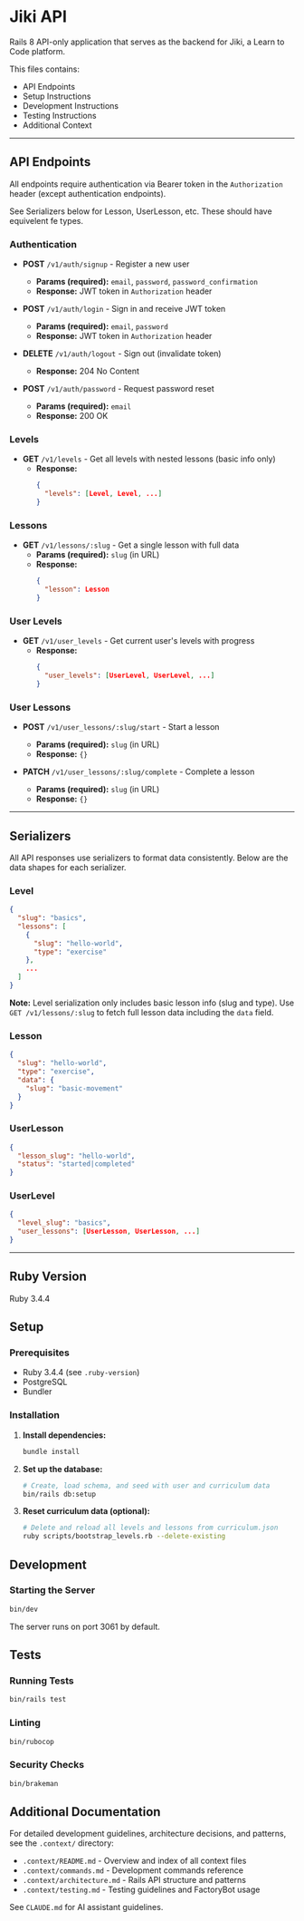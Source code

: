 # Jiki API

Rails 8 API-only application that serves as the backend for Jiki, a Learn to Code platform.

This files contains:
- API Endpoints
- Setup Instructions
- Development Instructions
- Testing Instructions
- Additional Context

---

## API Endpoints

All endpoints require authentication via Bearer token in the `Authorization` header (except authentication endpoints).

See Serializers below for Lesson, UserLesson, etc. 
These should have equivelent fe types.

### Authentication

- **POST** `/v1/auth/signup` - Register a new user
  - **Params (required):** `email`, `password`, `password_confirmation`
  - **Response:** JWT token in `Authorization` header

- **POST** `/v1/auth/login` - Sign in and receive JWT token
  - **Params (required):** `email`, `password`
  - **Response:** JWT token in `Authorization` header

- **DELETE** `/v1/auth/logout` - Sign out (invalidate token)
  - **Response:** 204 No Content

- **POST** `/v1/auth/password` - Request password reset
  - **Params (required):** `email`
  - **Response:** 200 OK

### Levels

- **GET** `/v1/levels` - Get all levels with nested lessons (basic info only)
  - **Response:**
    ```json
    {
      "levels": [Level, Level, ...]
    }
    ```

### Lessons

- **GET** `/v1/lessons/:slug` - Get a single lesson with full data
  - **Params (required):** `slug` (in URL)
  - **Response:**
    ```json
    {
      "lesson": Lesson
    }
    ```

### User Levels

- **GET** `/v1/user_levels` - Get current user's levels with progress
  - **Response:**
    ```json
    {
      "user_levels": [UserLevel, UserLevel, ...]
    }
    ```

### User Lessons

- **POST** `/v1/user_lessons/:slug/start` - Start a lesson
  - **Params (required):** `slug` (in URL)
  - **Response:** `{}`

- **PATCH** `/v1/user_lessons/:slug/complete` - Complete a lesson
  - **Params (required):** `slug` (in URL)
  - **Response:** `{}`

---

## Serializers

All API responses use serializers to format data consistently. Below are the data shapes for each serializer.

### Level

```json
{
  "slug": "basics",
  "lessons": [
    {
      "slug": "hello-world",
      "type": "exercise"
    },
    ...
  ]
}
```

**Note:** Level serialization only includes basic lesson info (slug and type). Use `GET /v1/lessons/:slug` to fetch full lesson data including the `data` field.

### Lesson

```json
{
  "slug": "hello-world",
  "type": "exercise",
  "data": {
    "slug": "basic-movement"
  }
}
```

### UserLesson

```json
{
  "lesson_slug": "hello-world",
  "status": "started|completed"
}
```

### UserLevel

```json
{
  "level_slug": "basics",
  "user_lessons": [UserLesson, UserLesson, ...]
}
```

---

## Ruby Version

Ruby 3.4.4

## Setup

### Prerequisites

- Ruby 3.4.4 (see `.ruby-version`)
- PostgreSQL
- Bundler

### Installation

1. **Install dependencies:**
   ```bash
   bundle install
   ```

2. **Set up the database:**
   ```bash
   # Create, load schema, and seed with user and curriculum data
   bin/rails db:setup
   ```

3. **Reset curriculum data (optional):**
   ```bash
   # Delete and reload all levels and lessons from curriculum.json
   ruby scripts/bootstrap_levels.rb --delete-existing
   ```

## Development

### Starting the Server

```bash
bin/dev
```

The server runs on port 3061 by default.

## Tests

### Running Tests

```bash
bin/rails test
```

### Linting

```bash
bin/rubocop
```

### Security Checks

```bash
bin/brakeman
```

## Additional Documentation

For detailed development guidelines, architecture decisions, and patterns, see the `.context/` directory:
- `.context/README.md` - Overview and index of all context files
- `.context/commands.md` - Development commands reference
- `.context/architecture.md` - Rails API structure and patterns
- `.context/testing.md` - Testing guidelines and FactoryBot usage

See `CLAUDE.md` for AI assistant guidelines.
